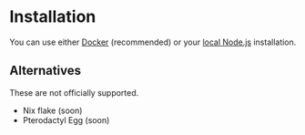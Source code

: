 # Installation

You can use either [Docker](docker) (recommended) or your [local Node.js](local) installation.

## Alternatives

These are not officially supported.

- Nix flake (soon)
- Pterodactyl Egg (soon)